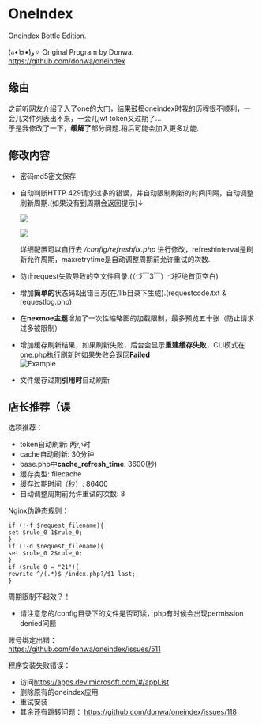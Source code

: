 # OneIndex
Oneindex Bottle Edition.   

(๑•̀ㅂ•́)و✧  Original Program by Donwa.  
<https://github.com/donwa/oneindex>  

## 缘由  
之前听网友介绍了入了one的大门，结果鼓捣oneindex时我的历程很不顺利，一会儿文件列表出不来，一会儿jwt token又过期了...   
于是我修改了一下，**缓解了**部分问题.稍后可能会加入更多功能.  

## 修改内容  
* 密码md5密文保存  
* 自动判断HTTP 429请求过多的错误，并自动限制刷新的时间间隔，自动调整刷新周期.(如果没有到周期会返回提示)↓
  
  ![](https://ww2.sinaimg.cn/large/ed039e1fgy1g1dncyfprgj20iw0acwee)  
  
  ![](https://ww2.sinaimg.cn/large/ed039e1fgy1g1dnd9mrelj20dq02bt8l)  
  
  详细配置可以自行去 */config/refreshfix.php* 进行修改，refreshinterval是刷新允许周期，maxretrytime是自动调整周期前允许重试的次数.  
  
* 防止request失败导致的空文件目录.(（づ￣3￣）づ拒绝首页空白)   
* 增加**简单的**状态码&出错日志(在/lib目录下生成).(requestcode.txt & requestlog.php)  
* 在**nexmoe主题**增加了一次性缩略图的加载限制，最多预览五十张（防止请求过多被限制）  
* 增加缓存刷新结果，如果刷新失败，后台会显示**重建缓存失败**，CLI模式在one.php执行刷新时如果失败会返回**Failed**  
  ![Example](https://ww2.sinaimg.cn/large/ed039e1fgy1g15sddvme4j20bg0650sh)  
* 文件缓存过期**引用时**自动刷新   

## 店长推荐（误  
 选项推荐：  
 * token自动刷新: 两小时  
 * cache自动刷新: 30分钟
 * base.php中**cache_refresh_time**: 3600(秒)
 * 缓存类型: filecache  
 * 缓存过期时间（秒）: 86400  
 * 自动调整周期前允许重试的次数: 8  
 
 Nginx伪静态规则： 
 ```
 if (!-f $request_filename){  
set $rule_0 1$rule_0;  
}  
if (!-d $request_filename){  
set $rule_0 2$rule_0;  
}  
if ($rule_0 = "21"){  
rewrite ^/(.*)$ /index.php?/$1 last;  
}  
 ```
 周期限制不起效？！
 * 请注意您的/config目录下的文件是否可读，php有时候会出现permission denied问题  

 账号绑定出错：  
 <https://github.com/donwa/oneindex/issues/511>   

 程序安装失败错误：
 * 访问<https://apps.dev.microsoft.com/#/appList>  
 * 删除原有的oneindex应用  
 * 重试安装  
 * 其余还有跳转问题： <https://github.com/donwa/oneindex/issues/118>  
